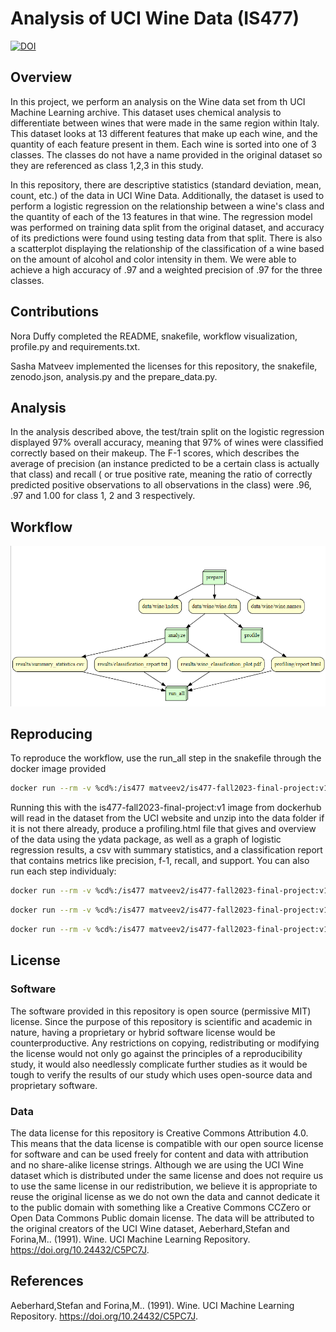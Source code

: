 # Analysis of UCI Wine Data (IS477)
[![DOI](https://zenodo.org/badge/DOI/10.5281/zenodo.10268872.svg)](https://doi.org/10.5281/zenodo.10268872)

## Overview
In this project, we perform an analysis on the Wine data set from th UCI Machine Learning archive. This dataset uses chemical analysis to differentiate between wines that were made in the same region within Italy. This dataset looks at 13 different features that make up each wine, and the quantity of each feature present in them. Each wine is sorted into one of 3 classes. The classes do not have a name provided in the original dataset so they are referenced as class 1,2,3 in this study.

In this repository, there are descriptive statistics (standard deviation, mean, count, etc.) of the data in UCI Wine Data. Additionally, the dataset is used to perform a logistic regression on the relationship between a wine's class and the quantity of each of the 13 features in that wine. The regression model was performed on training data split from the original dataset, and accuracy of its predictions were found using testing data from that split. There is also a scatterplot displaying the relationship of the classification of a wine based on the amount of alcohol and color intensity in them. We were able to achieve a high accuracy of .97 and a weighted precision of .97 for the three classes. 

## Contributions
Nora Duffy completed the README, snakefile, workflow visualization, profile.py and requirements.txt.

Sasha Matveev implemented the licenses for this repository, the snakefile, zenodo.json, analysis.py and the prepare_data.py.

## Analysis
In the analysis described above, the test/train split on the logistic regression displayed 97% overall accuracy, meaning that 97% of wines were classified correctly based on their makeup. The F-1 scores, which describes the average of precision (an instance predicted to be a certain class is actually that class) and recall ( or true positive rate, meaning the ratio of correctly predicted positive observations to all observations in the class) were .96, .97 and 1.00 for class 1, 2 and 3 respectively.  


## Workflow
![Screensot of workflow generated by snakefile](workflow_1.PNG)

## Reproducing 
To reproduce the workflow, use the run_all step in the snakefile through the docker image provided 

```bash
docker run --rm -v %cd%:/is477 matveev2/is477-fall2023-final-project:v1 snakemake --cores 1 run_all
```

Running this with the is477-fall2023-final-project:v1 image from dockerhub will read in the dataset from the UCI website and unzip into the data folder if it is not there already, produce a profiling.html file that gives and overview of the data using the ydata package, as well as a graph of logistic regression results, a csv with summary statistics, and a classification report that contains metrics like precision, f-1, recall, and support. You can also run each step individualy:

```bash
docker run --rm -v %cd%:/is477 matveev2/is477-fall2023-final-project:v1 snakemake --cores 1 prepare
```
```bash
docker run --rm -v %cd%:/is477 matveev2/is477-fall2023-final-project:v1 snakemake --cores 1 profile
```
```bash
docker run --rm -v %cd%:/is477 matveev2/is477-fall2023-final-project:v1 snakemake --cores 1 analyze
```

## License
### Software
The software provided in this repository is open source (permissive MIT) license. Since the purpose of this repository is scientific and academic in nature, having a proprietary or hybrid software license would be counterproductive. Any restrictions on copying, redistributing or modifying the license would not only go against the principles of a reproducibility study, it would also needlessly complicate further studies as it would be tough to verify the results of our study which uses open-source data and proprietary software. 
### Data
The data license for this repository is Creative Commons Attribution 4.0. This means that the data license is compatible with our open source license for software and can be used freely for content and data with attribution and no share-alike license strings. Although we are using the UCI Wine dataset which is distributed under the same license and does not require us to use the same license in our redistribution, we believe it is appropriate to reuse the original license as we do not own the data and cannot dedicate it to the public domain with something like a Creative Commons CCZero or Open Data Commons Public domain license. The data will be attributed to the original creators of the UCI Wine dataset, Aeberhard,Stefan and Forina,M.. (1991). Wine. UCI Machine Learning Repository. https://doi.org/10.24432/C5PC7J.

## References
Aeberhard,Stefan and Forina,M.. (1991). Wine. UCI Machine Learning Repository. https://doi.org/10.24432/C5PC7J.